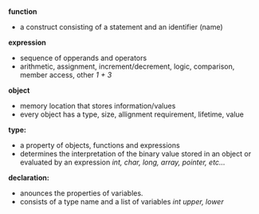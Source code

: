 **function**
- a construct consisting of a statement and an identifier (name)

**expression**
- sequence of opperands and operators
- arithmetic, assignment, increment/decrement, logic, 
    comparison, member access, other
*1 + 3*

**object**
- memory location that stores information/values
- every object has a type, size, allignment requirement, lifetime, value

**type:**
- a property of objects, functions and expressions
- determines the interpretation of the binary value stored in
    an object or evaluated by an expression
*int, char, long, array, pointer, etc...*

**declaration:** 
- anounces the properties of variables. 
- consists of a type name and a list of variables
*int upper, lower*